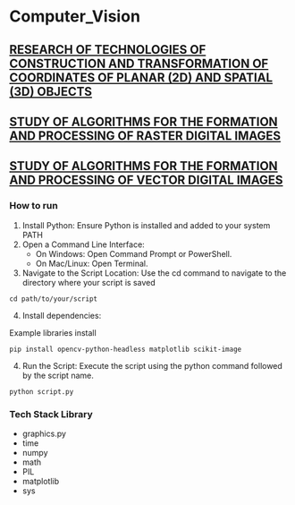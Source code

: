 # Computer_Vision

## [RESEARCH OF TECHNOLOGIES OF CONSTRUCTION AND TRANSFORMATION OF COORDINATES OF PLANAR (2D) AND SPATIAL (3D) OBJECTS](https://github.com/AlinaDubchak/Computer_Vision/tree/main/axonometric%20projection/README.md)

## [STUDY OF ALGORITHMS FOR THE FORMATION AND PROCESSING OF RASTER DIGITAL IMAGES](https://github.com/AlinaDubchak/Computer_Vision/tree/main/Color_correction/README.md)

## [STUDY OF ALGORITHMS FOR THE FORMATION AND PROCESSING OF VECTOR DIGITAL IMAGES](https://github.com/AlinaDubchak/Computer_Vision/tree/main/Interpolation_trace/README.md)

### How to run

1. Install Python: Ensure Python is installed and added to your system PATH
2. Open a Command Line Interface:
   - On Windows: Open Command Prompt or PowerShell.
   - On Mac/Linux: Open Terminal.
3. Navigate to the Script Location: Use the cd command to navigate to the directory where your script is saved

```
cd path/to/your/script
```

4. Install dependencies:

Example libraries install

```
pip install opencv-python-headless matplotlib scikit-image
```

4. Run the Script: Execute the script using the python command followed by the script name.

```
python script.py
```

### Tech Stack Library

- graphics.py
- time
- numpy
- math
- PIL
- matplotlib
- sys
